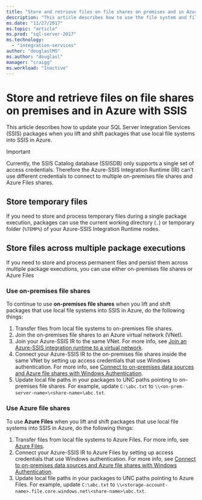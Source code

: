 ```yaml
---
title: "Store and retrieve files on file shares on premises and in Azure | Microsoft Docs"
description: "This article describes how to use the file system and file shares, both on premises and in Azure, with SSIS"
ms.date: "11/27/2017"
ms.topic: "article"
ms.prod: "sql-server-2017"
ms.technology: 
  - "integration-services"
author: "douglaslMS"
ms.author: "douglasl"
manager: "craigg"
ms.workload: "Inactive"
---
```

# Store and retrieve files on file shares on premises and in Azure with SSIS
This article describes how to update your SQL Server Integration Services (SSIS) packages when you lift and shift packages that use local file systems into SSIS in Azure.

> [!IMPORTANT]
> Currently, the SSIS Catalog database (SSISDB) only supports a single set of access credentials. Therefore the Azure-SSIS Integration Runtime (IR) can't use different credentials to connect to multiple on-premises file shares and Azure Files shares.

## Store temporary files
If you need to store and process temporary files during a single package execution, packages can use the current working directory (`.`) or temporary folder (`%TEMP%`) of your Azure-SSIS Integration Runtime nodes.

## Store files across multiple package executions
If you need to store and process permanent files and persist them across multiple package executions, you can use either on-premises file shares or Azure Files

### Use on-premises file shares
To continue to use **on-premises file shares** when you lift and shift packages that use local file systems into SSIS in Azure, do the following things:
1.	Transfer files from local file systems to on-premises file shares.
2.	Join the on-premises file shares to an Azure virtual network (VNet).
3.	Join your Azure-SSIS IR to the same VNet. For more info, see [Join an Azure-SSIS integration runtime to a virtual network](https://docs.microsoft.com/azure/data-factory/join-azure-ssis-integration-runtime-virtual-network).
4.	Connect your Azure-SSIS IR to the on-premises file shares inside the same VNet by setting up access credentials that use Windows authentication. For more info, see [Connect to on-premises data sources and Azure file shares with Windows Authentication](ssis-azure-connect-with-windows-auth.md).
5.	Update local file paths in your packages to UNC paths pointing to on-premises file shares. For example, update `C:\abc.txt` to `\\<on-prem-server-name>\<share-name>\abc.txt`.

### Use Azure file shares
To use **Azure Files** when you lift and shift packages that use local file systems into SSIS in Azure, do the following things:
1.	Transfer files from local file systems to Azure Files. For more info, see [Azure Files](https://azure.microsoft.com/services/storage/files/).
2.	Connect your Azure-SSIS IR to Azure Files by setting up access credentials that use Windows authentication. For more info, see [Connect to on-premises data sources and Azure file shares with Windows Authentication](ssis-azure-connect-with-windows-auth.md).
3.	Update local file paths in your packages to UNC paths pointing to Azure Files. For example, update `C:\abc.txt` to `\\<storage-account-name>.file.core.windows.net\<share-name>\abc.txt`.
